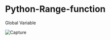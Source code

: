 # Python-Range-function
Global Variable

![Capture](https://user-images.githubusercontent.com/82565293/118162999-0da83980-b43f-11eb-9f3a-9d3ae1e14ba8.PNG)

